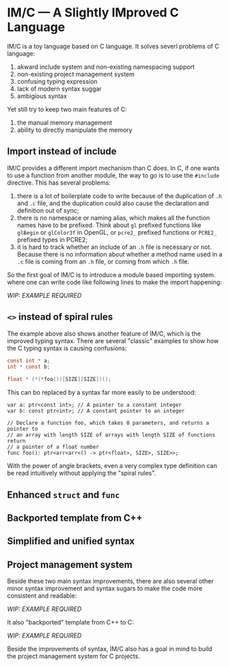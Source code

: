 # IM/C — A Slightly IMproved C Language

IM/C is a toy language based on C language. It solves severl problems of C language:

1. akward include system and non-existing namespacing support
2. non-existing project management system
3. confusing typing expression
4. lack of modern syntax suggar
5. ambigious syntax

Yet still try to keep two main features of C:

1. the manual memory management
2. ability to directly manipulate the memory

## Import instead of include

IM/C provides a different import mechanism than C does. In C, if one wants to use a function from another module, the way to go is to use the `#include` directive. This has several problems:

1. there is a lot of boilerplate code to write because of the duplication of `.h` and `.c` file, and the duplication could also cause the declaration and definition out of sync;
2. there is no namespace or naming alias, which makes all the function names have to be prefixed. Think about `gl` prefixed functions like `glBegin` or `glColor3f` in OpenGL, or `pcre2_` prefixed functions or `PCRE2_` prefixed types in PCRE2;
3. it is hard to track whether an include of an `.h` file is necessary or not. Because there is no information about whether a method name used in a `.c` file is coming from an `.h` file, or coming from which `.h` file.

So the first goal of IM/C is to introduce a module based importing system. where one can write code like following lines to make the import happening:

_WIP: EXAMPLE REQUIRED_

## `<>` instead of spiral rules

The example above also shows another feature of IM/C, which is the improved typing syntax. There are several "classic" examples to show how the C typing syntax is causing confusions:

```c
const int * a;
int * const b;

float * (*(*foo())[SIZE][SIZE])();
```

This can bo replaced by a syntax far more easily to be understood:

```
var a: ptr<const int>; // A pointer to a constant integer
var b: const ptr<int>; // A constant pointer to an integer

// Declare a function foo, which takes 0 parameters, and returns a pointer to
// an array with length SIZE of arrays with length SIZE of functions return
// a pointer of a float number
func foo(): ptr<arr<arr<() -> ptr<float>, SIZE>, SIZE>>;
```

With the power of angle brackets, even a very complex type definition can be read intuitively without applying the "spiral rules".

## Enhanced `struct` and `func`

## Backported template from C++

## Simplified and unified syntax

## Project management system

Beside these two main syntax improvements, there are also several other minor syntax improvement and syntax sugars to make the code more consistent and readable:

_WIP: EXAMPLE REQUIRED_

It also "backported" template from C++ to C:

_WIP: EXAMPLE REQUIRED_

Beside the improvements of syntax, IM/C also has a goal in mind to build the project management system for C projects.
